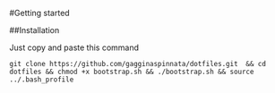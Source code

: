 #Getting started

##Installation

Just copy and paste this command

	git clone https://github.com/gagginaspinnata/dotfiles.git  && cd dotfiles && chmod +x bootstrap.sh && ./bootstrap.sh && source ../.bash_profile
